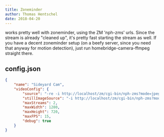 ```yaml
---
title: Zoneminder
author: Thomas Hentschel
date: 2018-04-20
---
```

works pretty well with zoneminder, using the ZM 'nph-zms' urls. Since the stream is already "cleaned up", it's pretty fast starting the stream as well. If you have a decent zoneminder setup (on a beefy server, since you need that anyway for motion detection), just run homebridge-camera-ffmpeg straight there.

## config.json

```json
{
	"name": "Sideyard Cam",
	"videoConfig": {
		"source": "-re -i http://localhost/zm/cgi-bin/nph-zms?mode=jpeg&monitor=<zm monitor id>&scale=100&maxfps=15&buffer=1000&user=<zm user>&pass=<zm passwd>",
		"stillImageSource": "-i http://localhost/zm/cgi-bin/nph-zms?mode=single&monitor=<zm monitor id>&scale=100&user=<zm user>&pass=<zm passwd>",
		"maxStreams": 2,
		"maxWidth": 1280,
		"maxHeight": 720,
		"maxFPS": 15,
		"debug": true
	}
}
```
